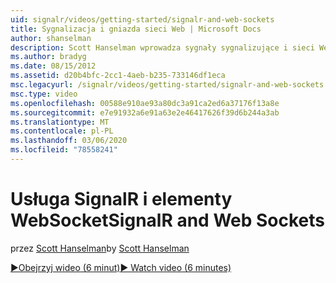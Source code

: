 ```yaml
---
uid: signalr/videos/getting-started/signalr-and-web-sockets
title: Sygnalizacja i gniazda sieci Web | Microsoft Docs
author: shanselman
description: Scott Hanselman wprowadza sygnały sygnalizujące i sieci Web.
ms.author: bradyg
ms.date: 08/15/2012
ms.assetid: d20b4bfc-2cc1-4aeb-b235-733146df1eca
msc.legacyurl: /signalr/videos/getting-started/signalr-and-web-sockets
msc.type: video
ms.openlocfilehash: 00588e910ae93a80dc3a91ca2ed6a37176f13a8e
ms.sourcegitcommit: e7e91932a6e91a63e2e46417626f39d6b244a3ab
ms.translationtype: MT
ms.contentlocale: pl-PL
ms.lasthandoff: 03/06/2020
ms.locfileid: "78558241"
---
```

# <a name="signalr-and-web-sockets"></a><span data-ttu-id="85e41-103">Usługa SignalR i elementy WebSocket</span><span class="sxs-lookup"><span data-stu-id="85e41-103">SignalR and Web Sockets</span></span>

<span data-ttu-id="85e41-104">przez [Scott Hanselman](https://github.com/shanselman)</span><span class="sxs-lookup"><span data-stu-id="85e41-104">by [Scott Hanselman](https://github.com/shanselman)</span></span>

[<span data-ttu-id="85e41-105">&#9654;Obejrzyj wideo (6 minut)</span><span class="sxs-lookup"><span data-stu-id="85e41-105">&#9654; Watch video (6 minutes)</span></span>](https://channel9.msdn.com/Blogs/ASP-NET-Site-Videos/signalr-and-web-sockets)
